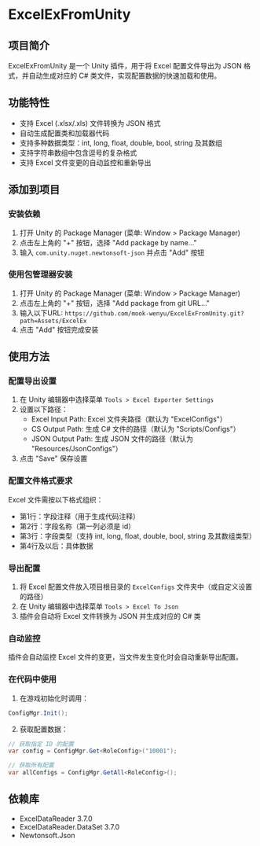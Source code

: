 # ExcelExFromUnity

## 项目简介

ExcelExFromUnity 是一个 Unity 插件，用于将 Excel 配置文件导出为 JSON 格式，并自动生成对应的 C# 类文件，实现配置数据的快速加载和使用。

## 功能特性

- 支持 Excel (.xlsx/.xls) 文件转换为 JSON 格式
- 自动生成配置类和加载器代码
- 支持多种数据类型：int, long, float, double, bool, string 及其数组
- 支持字符串数组中包含逗号的复杂格式
- 支持 Excel 文件变更的自动监控和重新导出

## 添加到项目

### 安装依赖

1. 打开 Unity 的 Package Manager (菜单: Window > Package Manager)
2. 点击左上角的 "+" 按钮，选择 "Add package by name..."
3. 输入 `com.unity.nuget.newtonsoft-json` 并点击 "Add" 按钮

### 使用包管理器安装

1. 打开 Unity 的 Package Manager (菜单: Window > Package Manager)
2. 点击左上角的 "+" 按钮，选择 "Add package from git URL..."
3. 输入以下URL: `https://github.com/mook-wenyu/ExcelExFromUnity.git?path=Assets/ExcelEx`
4. 点击 "Add" 按钮完成安装

## 使用方法

### 配置导出设置

1. 在 Unity 编辑器中选择菜单 `Tools > Excel Exporter Settings`
2. 设置以下路径：
   - Excel Input Path: Excel 文件夹路径（默认为 "ExcelConfigs"）
   - CS Output Path: 生成 C# 文件的路径（默认为 "Scripts/Configs"）
   - JSON Output Path: 生成 JSON 文件的路径（默认为 "Resources/JsonConfigs"）
3. 点击 "Save" 保存设置

### 配置文件格式要求

Excel 文件需按以下格式组织：

- 第1行：字段注释（用于生成代码注释）
- 第2行：字段名称（第一列必须是 id）
- 第3行：字段类型（支持 int, long, float, double, bool, string 及其数组类型）
- 第4行及以后：具体数据

### 导出配置

1. 将 Excel 配置文件放入项目根目录的 `ExcelConfigs` 文件夹中（或自定义设置的路径）
2. 在 Unity 编辑器中选择菜单 `Tools > Excel To Json`
3. 插件会自动将 Excel 文件转换为 JSON 并生成对应的 C# 类

### 自动监控

插件会自动监控 Excel 文件的变更，当文件发生变化时会自动重新导出配置。

### 在代码中使用

1. 在游戏初始化时调用：

```csharp
ConfigMgr.Init();
```

2. 获取配置数据：

```csharp
// 获取指定 ID 的配置
var config = ConfigMgr.Get<RoleConfig>("10001");

// 获取所有配置
var allConfigs = ConfigMgr.GetAll<RoleConfig>();
```

## 依赖库

- ExcelDataReader 3.7.0
- ExcelDataReader.DataSet 3.7.0
- Newtonsoft.Json

